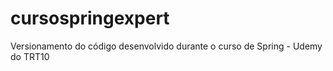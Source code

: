 # cursospringexpert
Versionamento do código desenvolvido durante o curso de Spring - Udemy do TRT10
